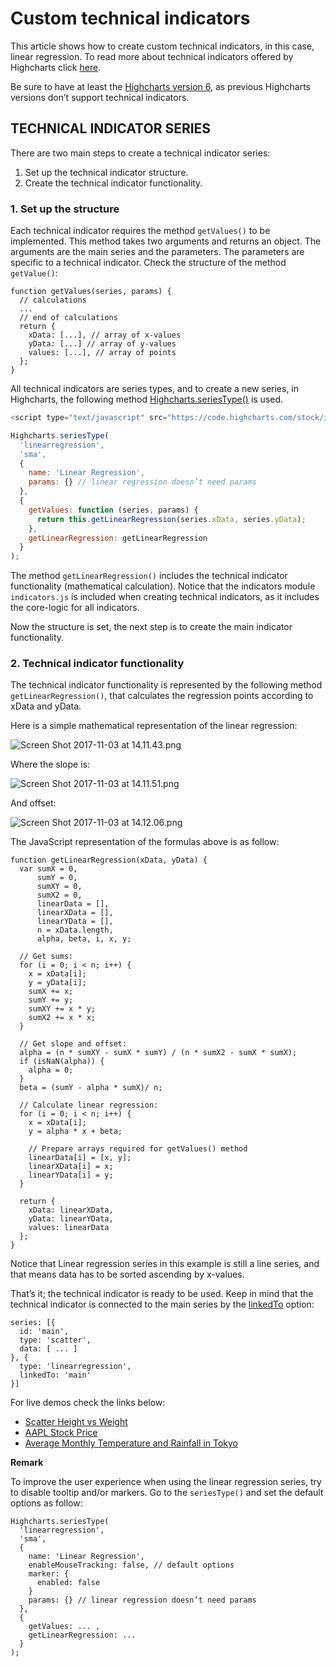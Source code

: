 Custom technical indicators
===

This article shows how to create custom technical indicators, in this case, linear regression. To read more about technical indicators offered by Highcharts click [here](https://www.highcharts.com/docs/stock/technical-indicator-series).

Be sure to have at least the [Highcharts version 6](https://www.highcharts.com/blog/news/announcing-highcharts-6/), as previous Highcharts versions don’t support technical indicators.

TECHNICAL INDICATOR SERIES
--------------------------

There are two main steps to create a technical indicator series:

1.  Set up the technical indicator structure.
2.  Create the technical indicator functionality.

### 1. Set up the structure

Each technical indicator requires the method `getValues()` to be implemented. This method takes two arguments and returns an object. The arguments are the main series and the parameters. The parameters are specific to a technical indicator. Check the structure of the method `getValue()`:

    
    function getValues(series, params) {
      // calculations
      ...
      // end of calculations
      return {
        xData: [...], // array of x-values
        yData: [...] // array of y-values
        values: [...], // array of points
      };
    }
    

All technical indicators are series types, and to create a new series, in Highcharts, the following method [Highcharts.seriesType()](https://api.highcharts.com/class-reference/Highcharts.html#seriesType) is used.

```js
<script type="text/javascript" src="https://code.highcharts.com/stock/indicators/indicators.js"></script>

Highcharts.seriesType(
  'linearregression',
  'sma',
  {
    name: 'Linear Regression',
    params: {} // linear regression doesn’t need params
  },
  {
    getValues: function (series, params) {
      return this.getLinearRegression(series.xData, series.yData);
    },
    getLinearRegression: getLinearRegression
  }
);
```
    

The method `getLinearRegression()` includes the technical indicator functionality (mathematical calculation). Notice that the indicators module `indicators.js` is included when creating technical indicators, as it includes the core-logic for all indicators.

Now the structure is set, the next step is to create the main indicator functionality.

### 2. Technical indicator functionality

The technical indicator functionality is represented by the following method `getLinearRegression()`, that calculates the regression points according to xData and yData.

Here is a simple mathematical representation of the linear regression:

![Screen Shot 2017-11-03 at 14.11.43.png](https://lh6.googleusercontent.com/8NvDcqjObGTJGu-fuCMAcfWFK8OwOsOO65LmuJobonUW0sueqSeW4whnWOLWmHrC4tqvgpvfzNgSrurM6cSFOuvE7anlKHPEI1xoz9uHh2BRTVEv1woPHaL9Xqv0VAhXoCxBLZdI)

Where the slope is: 

![Screen Shot 2017-11-03 at 14.11.51.png](https://lh4.googleusercontent.com/Owfqf0RgAgMeOQIsjt6oGyhUpEVC2U0tJq1oyc-J8Ney01UN-WLutwXxGbEpClkGBQNLaZ2FHtm4oSegZmg5clvlsBl9LiAWAVPpgb8oWoE06s7h8SO8LYU6seepsdkyxCFhq8AU)

And offset:

![Screen Shot 2017-11-03 at 14.12.06.png](https://lh3.googleusercontent.com/oACfBFWV5gm7yPq6kUoPGJkPbdntUnjOVqRON491vVA77WbvS294c8kTEshlzPbu7Yoo1zoUeqP5afr2WfxBUhgUIwFO2uojZWlGlFy1nQBa2KjF7HfF_cPEHTRjUS9U1lyyUZ0g)

The JavaScript representation of the formulas above is as follow:

    
    function getLinearRegression(xData, yData) {
      var sumX = 0,
          sumY = 0,
          sumXY = 0,
          sumX2 = 0,
          linearData = [],
          linearXData = [],
          linearYData = [],
          n = xData.length,
          alpha, beta, i, x, y;
    
      // Get sums:
      for (i = 0; i < n; i++) {
        x = xData[i];
        y = yData[i];
        sumX += x;
        sumY += y;
        sumXY += x * y;
        sumX2 += x * x;
      }
      
      // Get slope and offset:
      alpha = (n * sumXY - sumX * sumY) / (n * sumX2 - sumX * sumX);
      if (isNaN(alpha)) {
        alpha = 0;
      }
      beta = (sumY - alpha * sumX)/ n;
    
      // Calculate linear regression:
      for (i = 0; i < n; i++) {
        x = xData[i];
        y = alpha * x + beta;
    
        // Prepare arrays required for getValues() method
        linearData[i] = [x, y];
        linearXData[i] = x;
        linearYData[i] = y;
      }
    
      return {
        xData: linearXData,
        yData: linearYData,
        values: linearData
      };
    }
    

Notice that Linear regression series in this example is still a line series, and that means data has to be sorted ascending by x-values.

That’s it; the technical indicator is ready to be used. Keep in mind that the technical indicator is connected to the main series by the [linkedTo](https://api.highcharts.com/highstock/plotOptions.sma.linkedTo) option:

    
    series: [{
      id: 'main',
      type: 'scatter',
      data: [ ... ]
    }, {
      type: 'linearregression',
      linkedTo: 'main'
    }]
    

For live demos check the links below:

*   [Scatter Height vs Weight](http://jsfiddle.net/gh/get/library/pure/highcharts/highcharts/tree/master/samples/stock/indicators/custom-regression-scatter/)
*   [AAPL Stock Price](http://jsfiddle.net/gh/get/library/pure/highcharts/highcharts/tree/master/samples/stock/indicators/custom-regression-aapl/)
*   [Average Monthly Temperature and Rainfall in Tokyo](http://jsfiddle.net/gh/get/library/pure/highcharts/highcharts/tree/master/samples/stock/indicators/custom-regression-column/)

**Remark**

To improve the user experience when using the linear regression series, try to disable tooltip and/or markers. Go to the `seriesType()` and set the default options as follow:

    
    Highcharts.seriesType(
      'linearregression',
      'sma',
      {
        name: 'Linear Regression',
        enableMouseTracking: false, // default options
        marker: {
          enabled: false
        }
        params: {} // linear regression doesn’t need params
      },
      {
        getValues: ... ,
        getLinearRegression: ... 
      }
    );
